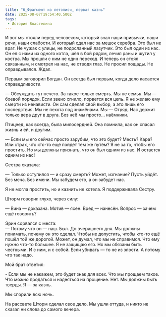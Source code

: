 ```yaml
---
title: "6_Фрагмент из летописи_ первая казнь"
date: 2025-08-07T19:54:40.500Z
tags:
 - История Властелина
---
```


И вот мы стояли перед человеком, который знал наши привычки, наши речи,
наши слабости. И который сдал нас за мешок серебра. Это был не враг. Не
чужак с улицы, не подосланный лазутчик. Это был один из нас. Он ел с
нами из одного котла, шёл в бой рядом, лечил раны и шутил у костра. Мы
прошли с ним не один переход. И теперь он стоял связанным, и смотрел на
нас, не отводя глаз. Не просил пощады. Не оправдывался. Ждал.

Первым заговорил Богдан. Он всегда был первым, когда дело касается
справедливости.

— Обсуждать тут нечего. За такое только смерть. Мы не семья. Мы — боевой
порядок. Если звено сгнило, порвется вся цепь. Я не желаю ему смерти из
ненависти. Он сам сделал свой выбор, а это лишь его последствия. Мы не
пехота под знамёнами. Мы — Отряд. Нас держит только вера друг в друга.
Без неё мы просто… наёмники.

Птицеед, как всегда, была милосердней. Она помнила, как он спасал жизнь
и ей, и другим.

— Если мы его сейчас просто зарубим, что это будет? Месть? Кара? Или
страх, что кто-то ещё пойдёт тем же путём? Я не за то, чтобы его
простить. Но мы должны признать, что он был одним из нас. И остается
одним из нас!

Сестра сказала:

— Только оступился — и сразу смерть? Может, изгнание? Пусть уйдёт. Без
меча. Без имени. Мы забудем его, а он забудет нас.

Я не могла простить, но и казнить не хотела. Я поддерживала Сестру.

Шторм говорил глухо, через силу:

— Вина — доказана. Мотив — ясен. Вред — нанесён. Вопрос — зачем ещё
говорить?

Эрин сорвался с места:  
— Потому что он — наш. Был. До вчерашнего дня. Мы должны понимать,
почему он это сделал. Чтобы не допустить, чтобы кто-то ещё пошёл той же
дорогой. Может, он думал, что мы не справимся. Что ему нужно что-то
большее. Я не защищаю его. Но мы обязаны быть честными. И с ним, и с
собой. Если убивать — то не из злости. А потому что так надо.

Мой брат ответил:

\- Если мы не накажем, это будет знак для всех. Что мы прощаем такое.
Что можно продаться и надеяться на прощение. Нет. Мы должны быть тверды.
Я — за казнь.

Мы спорили всю ночь.

На рассвете Шторм сделал свое дело. Мы ушли оттуда, и никто не сказал ни
слова до самого вечера.
